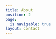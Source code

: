```yaml
---
title: About
position: 2
page:
  is navigable: true
layout: contact
---
```


<!-- style: height: 100vw; background-color: white -->
<!-- break -->
